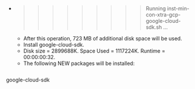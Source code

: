 * >>>>>>>>> Running inst-min-con-xtra-gcp-google-cloud-sdk.sh ...
  * After this operation, 723 MB of additional disk space will be used.
  * Install google-cloud-sdk.
  * Disk size = 2899688K. Space Used = 1117224K. Runtime = 00:00:00:32.
  * The following NEW packages will be installed:
  ```bash
google-cloud-sdk
  ```

